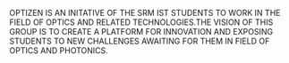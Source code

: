 OPTIZEN IS AN INITATIVE OF THE SRM IST STUDENTS TO WORK IN THE FIELD OF OPTICS AND RELATED TECHNOLOGIES.THE VISION OF THIS GROUP IS TO CREATE A PLATFORM FOR INNOVATION AND EXPOSING STUDENTS TO NEW CHALLENGES AWAITING FOR THEM IN FIELD OF OPTICS AND PHOTONICS.

